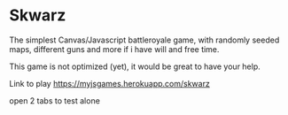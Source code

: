 # Skwarz
The simplest Canvas/Javascript battleroyale game, 
with randomly seeded maps, different guns and more if i have will and free time.


This game is not optimized (yet), it would be great to have your help.

Link to play 
https://myjsgames.herokuapp.com/skwarz

open 2 tabs to test alone
